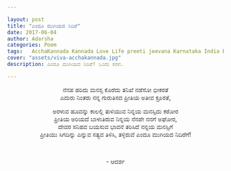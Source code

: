 ```yaml
---

layout: post
title: "ಎಂದೂ ಮುಗಿಯದ ನಿದಿರೆ"
date: 2017-06-04
author: Adarsha
categories: Poem
tags:	AcchaKannada Kannada Love Life preeti jeevana Karnataka India Blog death saavu end
cover: "assets/viva-acchakannada.jpg"
description: ಎಂದೂ ಮುಗಿಯದ ನಿದಿರೆ! ಒಂದು ಕವನ.

---
```


<p align ="center">ನೆನಪ ಹರಿದು ಮನಸ್ಸ ಕೊರೆದು ತನಿಖೆ ನಡೆಸೋ ಭೀಕರತೆ<br>
ಎದುರು ನಿಂತರು ನನ್ನ ಗುರುತಿಸದ ಪ್ರೀತಿಯ ಅತೀವ ಕ್ರೂರತೆ,</p>
<p align ="center">ಅರಳುವ ಹೂವನ್ನು ಕಾಲಲ್ಲಿ ತುಳಿಯುವ ನಿನ್ನಯ ಮನಸ್ಸಿದು ಕಠೋರ<br>
ಪ್ರೀತಿಯ ಅರಿಯದೆ ಬಾಳುತಿರುವ ನಿನ್ನಯ ನೆನಪೇ ನನಗೆ ಅಘೋರ,<br>
ದೇವರ ಸನಿಹವ ಬಯಸುವ ಭಾವನೆ ತರಿಸಿದೆ ನನ್ನಯ ಮನಸ್ಸಿಗೆ<br>
ಪ್ರೀತಿಯು ಸಿಗದಿನ್ನು ಎನ್ನುವ ಸತ್ಯವ ತಿಳಿಸಿ, ತಳ್ಳಿರುವೆ ಎಂದೂ ಮುಗಿಯದ ನಿದಿರೆಗೆ!</p><br>

<p align ="center">- ಆದರ್ಶ</p>
